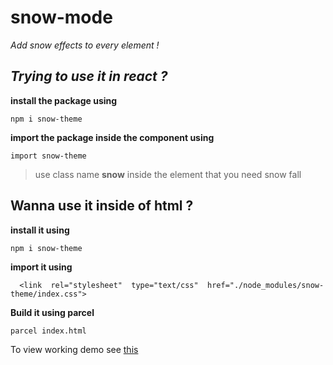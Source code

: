 # snow-mode

*Add snow effects to every element !*

  

## *Trying to use it in react ?*
**install the package using**

    npm i snow-theme

**import the package inside the component using**
 
    import snow-theme
 
> use class name **snow** inside the element that you need snow fall

## **Wanna use it inside of html ?**
**install it using**

    npm i snow-theme

**import it using**

      <link  rel="stylesheet"  type="text/css"  href="./node_modules/snow-theme/index.css">
**Build it using parcel**

    parcel index.html



To view working demo see [this](https://harishkumar-s-s.firebaseapp.com/)